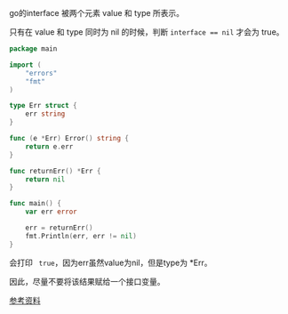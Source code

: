 go的interface 被两个元素 value 和 type 所表示。

只有在 value 和 type 同时为 nil 的时候，判断 `interface == nil` 才会为 true。



```go
package main

import (
    "errors"
    "fmt"
)

type Err struct {
    err string
}

func (e *Err) Error() string {
    return e.err
}

func returnErr() *Err {
    return nil
}

func main() {
    var err error

    err = returnErr()
    fmt.Println(err, err != nil)
}
```

会打印 ` true`，因为err虽然value为nil，但是type为 *Err。

因此，尽量不要将该结果赋给一个接口变量。



[参考资料](https://deepzz.com/post/why-nil-error-not-equal-nil.html)

